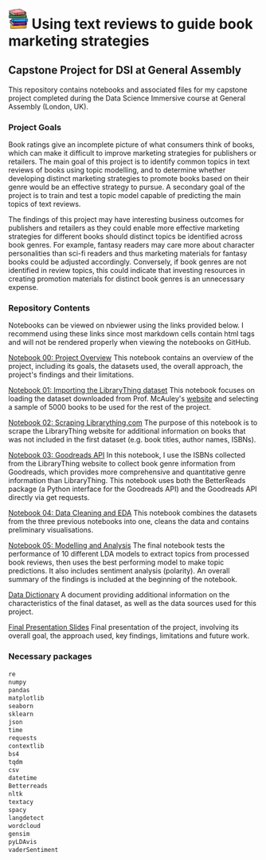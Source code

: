 # <img width="40" src="/Resources/book_stack.jpeg"> Using text reviews to guide book marketing strategies 
## Capstone Project for DSI at General Assembly

This repository contains notebooks and associated files for my capstone project completed during the Data Science Immersive course at General Assembly (London, UK).

### Project Goals
Book ratings give an incomplete picture of what consumers think of books, which can make it difficult to improve marketing strategies for publishers or retailers. The main goal of this project is to identify common topics in text reviews of books using topic modelling, and to determine whether developing distinct marketing strategies to promote books based on their genre would be an effective strategy to pursue. A secondary goal of the project is to train and test a topic model capable of predicting the main topics of text reviews.

The findings of this project may have interesting business outcomes for publishers and retailers as they could enable more effective marketing strategies for different books should distinct topics be identified across book genres. For example, fantasy readers may care more about character personalities than sci-fi readers and thus marketing materials for fantasy books could be adjusted accordingly. Conversely, if book genres are not identified in review topics, this could indicate that investing resources in creating promotion materials for distinct book genres is an unnecessary expense. 

### Repository Contents
Notebooks can be viewed on nbviewer using the links provided below. I recommend using these links since most markdown cells contain html tags and will not be rendered properly when viewing the notebooks on GitHub.

[Notebook 00: Project Overview](https://nbviewer.jupyter.org/github/defforey/GA-Capstone/blob/master/00.%20Project%20overview.ipynb)
This notebook contains an overview of the project, including its goals, the datasets used, the overall approach, the project's findings and their limitations.

[Notebook 01: Importing the LibraryThing dataset](https://nbviewer.jupyter.org/github/defforey/GA-Capstone/blob/master/01.%20Importing%20the%20LibraryThing%20dataset.ipynb)
This notebook focuses on loading the dataset downloaded from Prof. McAuley's <a href="https://cseweb.ucsd.edu/~jmcauley/datasets.html#social_data" target="_blank">website</a> and selecting a sample of 5000 books to be used for the rest of the project.

[Notebook 02: Scraping Librarything.com](https://nbviewer.jupyter.org/github/defforey/GA-Capstone/blob/master/02.%20Scraping%20Librarything.com.ipynb)
The purpose of this notebook is to scrape the LibraryThing website for additional information on books that was not included in the first dataset (e.g. book titles, author names, ISBNs).

[Notebook 03: Goodreads API](https://nbviewer.jupyter.org/github/defforey/GA-Capstone/blob/master/03.%20Goodreads%20API.ipynb)
In this notebook, I use the ISBNs collected from the LibraryThing website to collect book genre information from Goodreads, which provides more comprehensive and quantitative genre information than LibraryThing. This notebook uses both the BetterReads package (a Python interface for the Goodreads API) and the Goodreads API directly via get requests.

[Notebook 04: Data Cleaning and EDA](https://nbviewer.jupyter.org/github/defforey/GA-Capstone/blob/master/04.%20Data%20cleaning%20and%20EDA.ipynb)
This notebook combines the datasets from the three previous notebooks into one, cleans the data and contains preliminary visualisations.

[Notebook 05: Modelling and Analysis](https://github.com/defforey/GA-Capstone/blob/master/05.%20Modelling%20and%20analysis.ipynb)
The final notebook tests the performance of 10 different LDA models to extract topics from processed book reviews, then uses the best performing model to make topic predictions. It also includes sentiment analysis (polarity). An overall summary of the findings is included at the beginning of the notebook.

<a href="Book reviews data dictionary">Data Dictionary</a>
A document providing additional information on the characteristics of the final dataset, as well as the data sources used for this project.

<a href="Resources/Project Presentation Slides.pdf">Final Presentation Slides</a>
Final presentation of the project, involving its overall goal, the approach used, key findings, limitations and future work.

### Necessary packages
```
re
numpy
pandas
matplotlib
seaborn
sklearn
json
time
requests
contextlib 
bs4 
tqdm 
csv
datetime
Betterreads
nltk
textacy
spacy
langdetect 
wordcloud
gensim
pyLDAvis   
vaderSentiment
```
